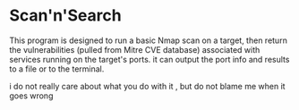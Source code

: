 # Scan'n'Search

This program is designed to run a basic Nmap scan on a target, then return the vulnerabilities (pulled from Mitre CVE database) associated with services running on the target's ports. it can output the port info and results to a file or to the terminal.

 i do not really care about what you do with it , but do not blame me when it goes wrong
